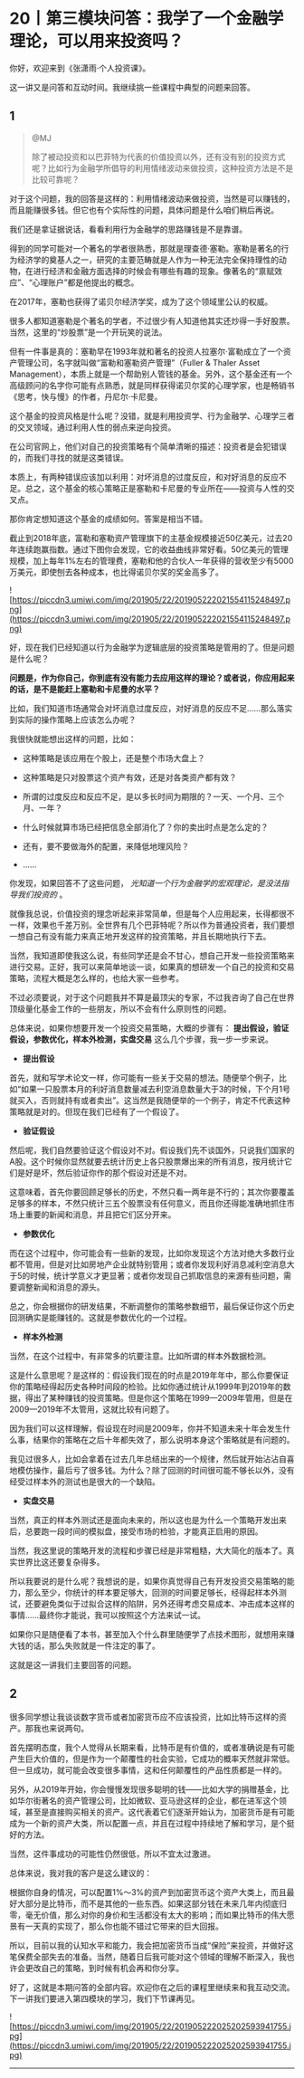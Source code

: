 # 20丨第三模块问答：我学了一个金融学理论，可以用来投资吗？

你好，欢迎来到《张潇雨·个人投资课》。

这一讲又是问答和互动时间。我继续挑一些课程中典型的问题来回答。

## 1

> @MJ
> 
> 除了被动投资和以巴菲特为代表的价值投资以外，还有没有别的投资方式呢？比如行为金融学所倡导的利用情绪波动来做投资，这种投资方法是不是比较可靠呢？

对于这个问题，我的回答是这样的：利用情绪波动来做投资，当然是可以赚钱的，而且能赚很多钱。但它也有个实际性的问题，具体问题是什么咱们稍后再说。

我们还是拿证据说话，看看利用行为金融学的思路赚钱是不是靠谱。

得到的同学可能对一个著名的学者很熟悉，那就是理查德·塞勒。塞勒是著名的行为经济学的奠基人之一，研究的主要范畴就是人作为一种无法完全保持理性的动物，在进行经济和金融方面选择的时候会有哪些有趣的现象。像著名的“禀赋效应”、“心理账户”都是他提出的概念。

在2017年，塞勒也获得了诺贝尔经济学奖，成为了这个领域里公认的权威。

很多人都知道塞勒是个著名的学者，不过很少有人知道他其实还炒得一手好股票。当然，这里的“炒股票”是一个开玩笑的说法。

但有一件事是真的：塞勒早在1993年就和著名的投资人拉塞尔·富勒成立了一个资产管理公司，名字就叫做“富勒和塞勒资产管理”（Fuller & Thaler Asset Management），本质上就是一个帮助别人管钱的基金。另外，这个基金还有一个高级顾问的名字你可能有点熟悉，就是同样获得诺贝尔奖的心理学家，也是畅销书《思考，快与慢》的作者，丹尼尔·卡尼曼。

这个基金的投资风格是什么呢？没错，就是利用投资学、行为金融学、心理学三者的交叉领域，通过利用人性的弱点来逆向投资。

在公司官网上，他们对自己的投资策略有个简单清晰的描述：投资者是会犯错误的，而我们寻找的就是这类错误。

本质上，有两种错误应该加以利用：对坏消息的过度反应，和对好消息的反应不足。总之，这个基金的核心策略正是塞勒和卡尼曼的专业所在——投资与人性的交叉点。

那你肯定想知道这个基金的成绩如何。答案是相当不错。

截止到2018年底，富勒和塞勒资产管理旗下的主基金规模接近50亿美元，过去20年连续跑赢指数。通过下图你会发现，它的收益曲线非常好看。50亿美元的管理规模，加上每年1%左右的管理费，塞勒和他的合伙人一年获得的营收至少有5000万美元，即使刨去各种成本，也比得诺贝尔奖的奖金高多了。

![https://piccdn3.umiwi.com/img/201905/22/201905222021554115248497.png](https://piccdn3.umiwi.com/img/201905/22/201905222021554115248497.png)

好，现在我们已经知道以行为金融学为逻辑底层的投资策略是管用的了。但是问题是什么呢？

 **问题是，作为你自己，你到底有没有能力去应用这样的理论？或者说，你应用起来的话，是不是能赶上塞勒和卡尼曼的水平？**

比如，我们知道市场通常会对坏消息过度反应，对好消息的反应不足……那么落实到实际的操作策略上应该怎么办呢？

我很快就能想出这样的问题，比如：

* 这种策略是该应用在个股上，还是整个市场大盘上？

* 这种策略是只对股票这个资产有效，还是对各类资产都有效？

* 所谓的过度反应和反应不足，是以多长时间为期限的？一天、一个月、三个月、一年？

* 什么时候就算市场已经把信息全部消化了？你的卖出时点是怎么定的？

* 还有，要不要做海外的配置，来降低地理风险？

* ……

你发现，如果回答不了这些问题， *光知道一个行为金融学的宏观理论，是没法指导我们投资的* 。

就像我总说，价值投资的理念听起来非常简单，但是每个人应用起来，长得都很不一样，效果也千差万别。全世界有几个巴菲特呢？所以作为普通投资者，我们要想一想自己有没有能力来真正地开发这样的投资策略，并且长期地执行下去。

当然，我知道即使我这么说，有些同学还是会不甘心，想自己开发一些投资策略来进行交易。正好，我可以来简单地谈一谈，如果真的想研发一个自己的投资和交易策略，流程大概是怎么样的，也给大家一些参考。

不过必须要说，对于这个问题我并不算是最顶尖的专家，不过我咨询了自己在世界顶级量化基金工作的一些朋友，所以不会有什么原则性的问题。

总体来说，如果你想要开发一个投资交易策略，大概的步骤有： **提出假设，验证假设，参数优化，样本外检测，实盘交易** 这么几个步骤，我一步一步来说。

* **提出假设** 

首先，就和写学术论文一样，你可能有一些关于交易的想法。随便举个例子，比如“如果一只股票本月的利好消息数量减去利空消息数量大于3的时候，下个月1号就买入，否则就持有或者卖出”。这当然是我随便举的一个例子，肯定不代表这种策略就是对的。但现在我们已经有了一个假设了。

* **验证假设** 

然后呢，我们自然要验证这个假设对不对。假设我们先不谈国外，只说我们国家的A股。这个时候你显然就要去统计历史上各只股票爆出来的所有消息，按月统计它们是好是坏，然后验证你作的那个假设对还是不对。

这意味着，首先你要回顾足够长的历史，不然只看一两年是不行的；其次你要覆盖足够多的样本，不然只统计三五个股票没有任何意义，而且你还得能准确地抓住市场上重要的新闻和消息，并且把它们区分开来。

* **参数优化** 

而在这个过程中，你可能会有一些新的发现，比如你发现这个方法对绝大多数行业都不管用，但是对比如房地产企业就特别管用；或者你发现利好消息减利空消息大于5的时候，统计学意义才更显著；或者你发现自己抓取信息的来源有些问题，需要调整新闻和消息的源头。

总之，你会根据你的研发结果，不断调整你的策略参数细节，最后保证你这个历史回测确实是能赚钱的。这就是参数优化的一个过程。

* **样本外检测** 

当然，在这个过程中，有非常多的坑要注意。比如所谓的样本外数据检测。

这是什么意思呢？是这样的：假设我们现在的时点是2019年年中，那么你要保证你的策略经得起历史各种时间段的检验。比如你通过统计从1999年到2019年的数据，得出了某种赚钱的投资策略。但是你这个策略在1999—2009年管用，但是在2009—2019年不太管用，这就比较有问题了。

因为我们可以这样理解，假设现在时间是2009年，你并不知道未来十年会发生什么事，结果你的策略在之后十年都失效了，那么说明本身这个策略就是有问题的。

我见过很多人，比如会拿着在过去几年总结出来的一个规律，然后就开始沾沾自喜地模仿操作，最后亏了很多钱。为什么？除了回测的时间很可能不够长以外，没有经受过样本外的测试也是很大的一个缺陷。

* **实盘交易** 

当然，真正的样本外测试还是面向未来的，所以这也是为什么一个策略开发出来后，总要跑一段时间的模拟盘，接受市场的检验，才能真正启用的原因。

当然，我这里说的策略开发的流程和步骤已经是非常粗糙，大大简化的版本了。真实世界比这还要复杂得多。

所以我要说的是什么呢？我想说的是，如果你真觉得自己有开发投资交易策略的能力，那么至少，你统计的样本要足够大，回测的时间要足够长，经得起样本外测试，还要避免类似于过拟合这样的陷阱，另外还得考虑交易成本、冲击成本这样的事情……最终你才能说，我可以按照这个方法来试一试。

如果你只是随便看了本书，甚至加入个什么群里随便学了点技术图形，就想用来赚大钱的话，那么失败就是一件注定的事了。

这就是这一讲我们主要回答的问题。

## 2

很多同学想让我谈谈数字货币或者加密货币应不应该投资，比如比特币这样的资产。那我也来说两句。

首先摆明态度，我个人觉得从长期来看，比特币是有价值的，或者准确说是有可能产生巨大价值的，但是作为一个颠覆性的社会实验，它成功的概率天然就非常低。但一旦成功，就可能会改变很多事情，这和任何颠覆性的产品性质都是一样的。

另外，从2019年开始，你会慢慢发现很多聪明的钱——比如大学的捐赠基金，比如华尔街著名的资产管理公司，比如微软、亚马逊这样的企业，都在进军这个领域，甚至是直接购买相关的资产。这代表着它们逐渐开始认为，加密货币是有可能成为一个新的资产大类，所以配置一点，并且在过程中持续地了解和学习，是个挺好的方法。

当然，这件事成功的可能性仍然很低，所以不宜太过激进。

总体来说，我对我的客户是这么建议的：

根据你自身的情况，可以配置1%～3%的资产到加密货币这个资产大类上，而且最好大部分是比特币，而不是其他的一些东西。如果这部分钱在未来几年内彻底归零，毫无价值，那么对你的身价和生活都没有太大的影响；而如果比特币的伟大愿景有一天真的实现了，那么你也能不错过它带来的巨大回报。

所以，目前以我的认知水平和能力，我会把加密货币当成“保险”来投资，并做好这笔保费全部失去的准备。当然，随着日后我可能对这个领域的理解不断深入，我也许会更改自己的策略，到时候有机会再和你分享。

好了，这就是本期问答的全部内容。欢迎你在之后的课程里继续来和我互动交流。下一讲我们要进入第四模块的学习，我们下节课再见。

![https://piccdn3.umiwi.com/img/201905/22/201905222025202593941755.jpg](https://piccdn3.umiwi.com/img/201905/22/201905222025202593941755.jpg)

---
